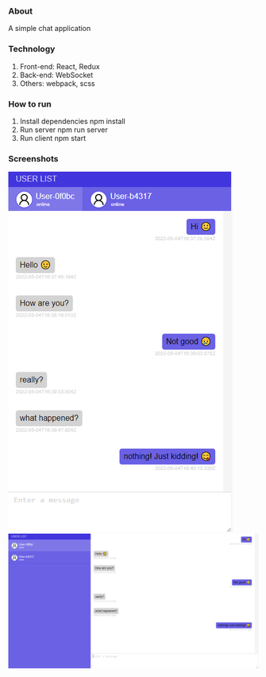### About
A simple chat application

### Technology
1. Front-end: React, Redux
2. Back-end: WebSocket
3. Others: webpack, scss

### How to run
1. Install dependencies
  npm install
2. Run server
  npm run server
3. Run client
  npm start
  
### Screenshots
![Mobile Layout](https://github.com/ninhpm95/chat-app/blob/master/MobileLayout.png?raw=true)
![PC Layout](https://github.com/ninhpm95/chat-app/blob/master/PCLayout.png?raw=true)
